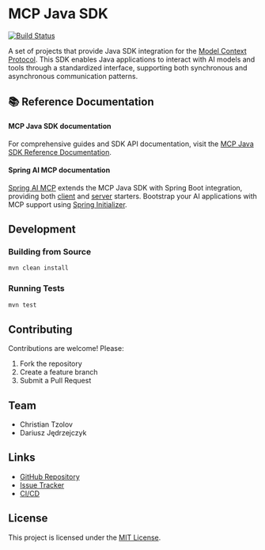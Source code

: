 # MCP Java SDK
[![Build Status](https://github.com/modelcontextprotocol/java-sdk/actions/workflows/continuous-integration.yml/badge.svg)](https://github.com/modelcontextprotocol/java-sdk/actions/workflows/continuous-integration.yml)

A set of projects that provide Java SDK integration for the [Model Context Protocol](https://modelcontextprotocol.org/docs/concepts/architecture). 
This SDK enables Java applications to interact with AI models and tools through a standardized interface, supporting both synchronous and asynchronous communication patterns.

## 📚 Reference Documentation

#### MCP Java SDK documentation
For comprehensive guides and SDK API documentation, visit the [MCP Java SDK Reference Documentation](https://modelcontextprotocol.io/sdk/java/mcp-overview).

#### Spring AI MCP documentation
[Spring AI MCP](https://docs.spring.io/spring-ai/reference/api/mcp/mcp-overview.html) extends the MCP Java SDK with Spring Boot integration, providing both [client](https://docs.spring.io/spring-ai/reference/api/mcp/mcp-client-boot-starter-docs.html) and [server](https://docs.spring.io/spring-ai/reference/api/mcp/mcp-server-boot-starter-docs.html) starters. Bootstrap your AI applications with MCP support using [Spring Initializer](https://start.spring.io).

## Development

### Building from Source

```bash
mvn clean install
```

### Running Tests

```bash
mvn test
```

## Contributing

Contributions are welcome! Please:

1. Fork the repository
2. Create a feature branch
3. Submit a Pull Request

## Team

- Christian Tzolov
- Dariusz Jędrzejczyk

## Links

- [GitHub Repository](https://github.com/modelcontextprotocol/java-sdk)
- [Issue Tracker](https://github.com/modelcontextprotocol/java-sdk/issues)
- [CI/CD](https://github.com/modelcontextprotocol/java-sdk/actions)

## License

This project is licensed under the [MIT License](LICENSE).
